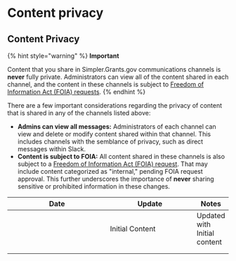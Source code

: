 # Content privacy

## Content Privacy

{% hint style="warning" %}
**Important**

Content that you share in Simpler.Grants.gov communications channels is **never** fully private. Administrators can view all of the content shared in each channel, and the content in these channels is subject to [Freedom of Information Act (FOIA) requests](https://www.foia.gov/how-to.html).
{% endhint %}

There are a few important considerations regarding the privacy of content that is shared in any of the channels listed above:

* **Admins can view all messages:** Administrators of each channel can view and delete or modify content shared within that channel. This includes channels with the semblance of privacy, such as direct messages within Slack.
* **Content is subject to FOIA:** All content shared in these channels is also subject to a [Freedom of Information Act (FOIA) request](https://www.foia.gov/how-to.html). That may include content categorized as "internal," pending FOIA request approval. This further underscores the importance of **never** sharing sensitive or prohibited information in these changes.&#x20;

<table><thead><tr><th width="215">Date</th><th width="185">Update</th><th>Notes</th></tr></thead><tbody><tr><td></td><td>Initial Content</td><td>Updated with Initial content</td></tr><tr><td></td><td></td><td></td></tr><tr><td></td><td></td><td></td></tr></tbody></table>
